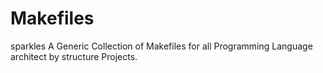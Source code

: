 # Makefiles
sparkles A Generic Collection of Makefiles for all Programming Language architect by structure Projects. 
